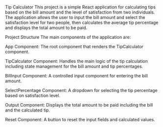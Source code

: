 Tip Calculator
This project is a simple React application for calculating tips based on the bill amount and the level of satisfaction from two individuals. The application allows the user to input the bill amount and select the satisfaction level for two people, then calculates the average tip percentage and displays the total amount to be paid.

Project Structure
The main components of the application are:

App Component: The root component that renders the TipCalculator component.

TipCalculator Component: Handles the main logic of the tip calculation including state management for the bill amount and tip percentages.

BillInput Component: A controlled input component for entering the bill amount.

SelectPercentage Component: A dropdown for selecting the tip percentage based on satisfaction level.

Output Component: Displays the total amount to be paid including the bill and the calculated tip.

Reset Component: A button to reset the input fields and calculated values.